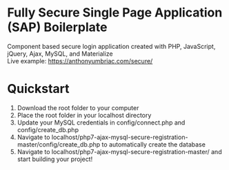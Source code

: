# Fully Secure Single Page Application (SAP) Boilerplate
Component based secure login application created with PHP, JavaScript, jQuery, Ajax, MySQL, and Materialize<br />
Live example: https://anthonyumbriac.com/secure/

# Quickstart
1) Download the root folder to your computer
2) Place the root folder in your localhost directory
3) Update your MySQL credentials in config/connect.php and config/create_db.php
4) Navigate to localhost/php7-ajax-mysql-secure-registration-master/config/create_db.php to automatically create the database
5) Navigate to localhost/php7-ajax-mysql-secure-registration-master/ and start building your project!
